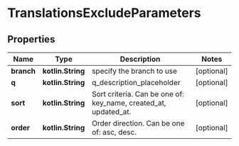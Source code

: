 
# TranslationsExcludeParameters

## Properties
Name | Type | Description | Notes
------------ | ------------- | ------------- | -------------
**branch** | **kotlin.String** | specify the branch to use |  [optional]
**q** | **kotlin.String** | q_description_placeholder |  [optional]
**sort** | **kotlin.String** | Sort criteria. Can be one of: key_name, created_at, updated_at. |  [optional]
**order** | **kotlin.String** | Order direction. Can be one of: asc, desc. |  [optional]



